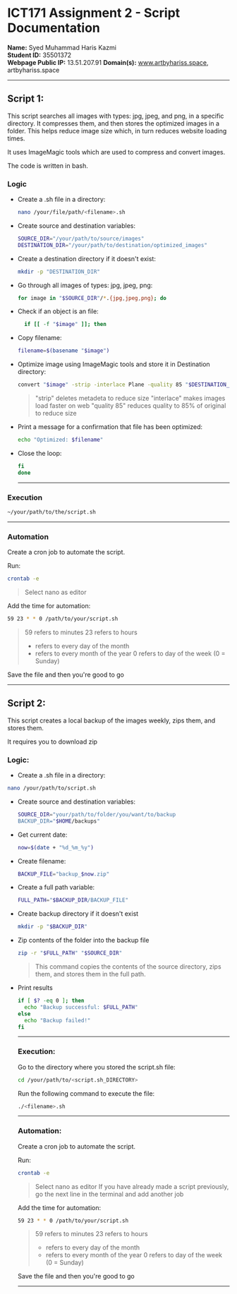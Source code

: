 # ICT171 Assignment 2 - Script Documentation

**Name:** Syed Muhammad Haris Kazmi  
**Student ID:** 35501372  
**Webpage Public IP:** 13.51.207.91
**Domain(s):** www.artbyhariss.space, artbyhariss.space

---

## Script 1:

This script searches all images with types: jpg, jpeg, and png, in a specific directory. It compresses them, and then stores the optimized images in a folder. This helps reduce image size which, in turn reduces website loading times.

It uses ImageMagic tools which are used to compress and convert images.

The code is written in bash.


### Logic

- Create a .sh file in a directory:
  
  ```bash
  nano /your/file/path/<filename>.sh
  ```
  
- Create source and destination variables:
  
  ```bash
  SOURCE_DIR="/your/path/to/source/images"
  DESTINATION_DIR="/your/path/to/destination/optimized_images"
  ```
  
- Create a destination directory if it doesn't exist:
  
  ```bash
  mkdir -p "DESTINATION_DIR"
  ```
  
- Go through all images of types: jpg, jpeg, png:
  
  ```bash
  for image in "$SOURCE_DIR"/*.{jpg,jpeg,png}; do
  ```
  
- Check if an object is an file:
  
  ```bash
    if [[ -f "$image" ]]; then
  ```
  
- Copy filename:
  
  ```bash
  filename=$(basename "$image")
  ```
  
- Optimize image using ImageMagic tools and store it in Destination directory:
  
  ```bash
  convert "$image" -strip -interlace Plane -quality 85 "$DESTINATION_DIR/$filename"
  ```
  
  >"strip" deletes metadeta to reduce size
  >"interlace" makes images load faster on web
  >"quality 85" reduces quality to 85% of original to reduce size

- Print a message for a confirmation that file has been optimized:
  
  ```bash
  echo "Optimized: $filename"
  ```
  
- Close the loop:
  
  ```bash
  fi
  done
  ```

  ---

### Execution

  ```bash
  ~/your/path/to/the/script.sh
  ```

---

### Automation

Create a cron job to automate the script.

Run:

```bash
crontab -e
```
>Select nano as editor

Add the time for automation:

```bash
59 23 * * 0 /path/to/your/script.sh
```
> 59 refers to minutes
> 23 refers to hours
> * refers to every day of the month
> * refers to every month of the year
> 0 refers to day of the week (0 = Sunday)

Save the file and then you're good to go

---

## Script 2: 

This script creates a local backup of the images weekly, zips them, and stores them.

It requires you to download zip

### Logic:

- Create a .sh file in a directory:
  
```bash
nano /your/path/to/script.sh
```

- Create source and destination variables:

  ```bash
  SOURCE_DIR="your/path/to/folder/you/want/to/backup
  BACKUP_DIR="$HOME/backups"
  ```

- Get current date:

  ```bash
  now=$(date + "%d_%m_%y")
  ```
- Create filename:

  ```bash
  BACKUP_FILE="backup_$now.zip"
  ```

- Create a full path variable:

  ```bash
  FULL_PATH="$BACKUP_DIR/BACKUP_FILE"

- Create backup directory if it doesn't exist

  ```bash
  mkdir -p "$BACKUP_DIR"

- Zip contents of the folder into the backup file

  ```bash
  zip -r "$FULL_PATH" "$SOURCE_DIR"
  ```
  >This command copies the contents of the source directory, zips them, and stores them in the full path.

- Print results

  ```bash
  if [ $? -eq 0 ]; then
    echo "Backup successful: $FULL_PATH"
  else
    echo "Backup failed!"
  fi
  ```
  ---

  ### Execution:

  Go to the directory where you stored the script.sh file:

  ```bash
  cd /your/path/to/<script.sh_DIRECTORY>
  ```
  Run the following command to execute the file:

  ```bash
  ./<filename>.sh
  ```

  ---

  ### Automation:

  Create a cron job to automate the script.
  
  Run:
  
  ```bash
  crontab -e
  ```
  >Select nano as editor
  >If you have already made a script previously, go the next line in the terminal and add another job
  
  Add the time for automation:
  
  ```bash
  59 23 * * 0 /path/to/your/script.sh
  ```
  > 59 refers to minutes
  > 23 refers to hours
  > * refers to every day of the month
  > * refers to every month of the year
  > 0 refers to day of the week (0 = Sunday)
  
  Save the file and then you're good to go
  
  ---


  

  


